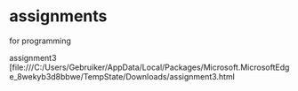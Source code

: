# assignments
for programming

assignment3 [file:///C:/Users/Gebruiker/AppData/Local/Packages/Microsoft.MicrosoftEdge_8wekyb3d8bbwe/TempState/Downloads/assignment3.html

